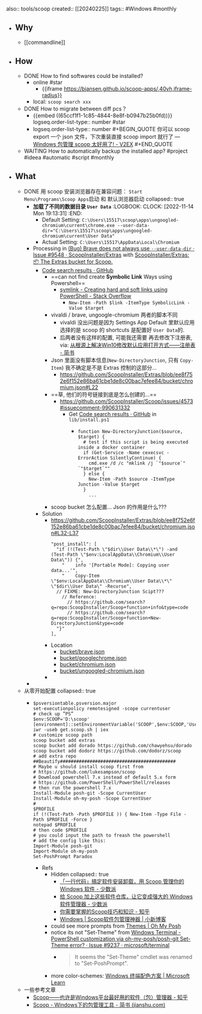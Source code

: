 also:: tools/scoop
created:: [[20240225]]
tags:: #Windows #monthly

- ## Why
  - [[commandline]]
- ## How
  - DONE How to find softwares could be installed?
    - online #star
      - {{iframe https://bjansen.github.io/scoop-apps/,40vh,iframe-radius}}
    - local: `scoop search xxx`
  - DONE How to migrate between diff pcs？
    - {{embed ((65ccf1f1-1c85-4844-8e8f-b0947b25b0fd))}}
      logseq.order-list-type:: number
      #star
    - logseq.order-list-type:: number
      #+BEGIN_QUOTE
      你可以 scoop export 一个 json 文件，下次重装直接 scoop import 就行了
      — [Windows 包管理 scoop 太好用了! - V2EX](https://www.v2ex.com/t/869453)
      #+END_QUOTE
  - WAITING How to automatically backup the installed app? \#project \#ideea \#automatic \#script \#monthly
- ## What
  - DONE 用 scoop 安装浏览器存在兼容问题： `Start Menu\Programs\Scoop Apps`启动 和 默认浏览器启动
    collapsed:: true
    - **加载了不同的数据目录 `User Data`**
      :LOGBOOK:
      CLOCK: [2022-11-14 Mon 19:13:31]
      :END:
      - Default Setting: `C:\Users\15517\scoop\apps\ungoogled-chromium\current\chrome.exe --user-data-dir="C:\Users\15517\scoop\apps\ungoogled-chromium\current\User Data"`
      - Actual Setting: `C:\Users\15517\AppData\Local\Chromium`
    - Processing in [(Bug) Brave does not always use `--user-data-dir` · Issue #9548 · ScoopInstaller/Extras](https://github.com/ScoopInstaller/Extras/issues/9548) with [ScoopInstaller/Extras: 📦 The Extras bucket for Scoop.](https://github.com/ScoopInstaller/Extras)
      - [Code search results · GitHub](https://github.com/search?q=repo%3AScoopInstaller%2FExtras%20%22User%20Data%22&type=code)
        - ==can not find create **Symbolic Link** Ways using Powershell==
          - [symlink - Creating hard and soft links using PowerShell - Stack Overflow](https://stackoverflow.com/questions/894430/creating-hard-and-soft-links-using-powershell)
            - `New-Item -Path $link -ItemType SymbolicLink -Value $target`
        - vivaldi / brave, ungoogle-chromium 两者的脚本不同
          - vivaldi 没出问题是因为 Settings App Default 里默认应用选择的是 scoop 的 shortcuts 是配置好 `User Data`的.
          - 后两者没有这样的配置, 可能我还需要 再去修改下注册表, via: [从根源上解决Win10修改默认应用打开方式——注册表 - 简书](https://www.jianshu.com/p/7b5a7b304c2c)
        - Json 里面没有脚本信息(`New-DirectoryJunction`, 只有 `Copy-Item`) 我不确定是不是 Extras 控制的这部分...
          - https://github.com/ScoopInstaller/Extras/blob/ee8f752e6f152e86ba61cbe1de8c00bac7efee84/bucket/chromium.json#L22
        - ==草, 他们的符号链接到底是怎么创建的...==
          - https://github.com/ScoopInstaller/Scoop/issues/4573#issuecomment-990631332
            - Get [Code search results · GitHub](https://github.com/search?q=repo%3AScoopInstaller%2FScoop%20mklink&type=code) in `lib/install.ps1`
              - ```shell
                function New-DirectoryJunction($source, $target) {
                  # test if this script is being executed inside a docker container
                  if (Get-Service -Name cexecsvc -ErrorAction SilentlyContinue) {
                    cmd.exe /d /c "mklink /j `"$source`" `"$target`""
                  } else {
                    New-Item -Path $source -ItemType Junction -Value $target
                  }
                    ...
                ```
        - scoop bucket 怎么配置... Json 的作用是什么???
      - Solution
        - https://github.com/ScoopInstaller/Extras/blob/ee8f752e6f152e86ba61cbe1de8c00bac7efee84/bucket/chromium.json#L32-L37
          ```shell
          "post_install": [
            "if (!(Test-Path \"$dir\\User Data\\*\") -and (Test-Path \"$env:LocalAppData\\Chromium\\User Data\")) {",
              "    info '[Portable Mode]: Copying user data...'",
              "    Copy-Item \"$env:LocalAppData\\Chromium\\User Data\\*\" \"$dir\\User Data\" -Recurse",
            // FIXME: New-DirectoryJunction Scipt???
              // Reference:
                // https://github.com/search?q=repo:ScoopInstaller/Scoop+function+info&type=code
                // https://github.com/search?q=repo:ScoopInstaller/Scoop+function+New-DirectoryJunction&type=code
            "}"
          ],
          ```
        - Location
          - [bucket/brave.json](https://github.com/ScoopInstaller/Extras/blob/90b31955ada69b6bc83d35ad365feef6f9581120/bucket/brave.json#L30)
          - [bucket/googlechrome.json](https://github.com/ScoopInstaller/Extras/blob/90b31955ada69b6bc83d35ad365feef6f9581120/bucket/googlechrome.json#L26)
          - [bucket/chromium.json](https://github.com/ScoopInstaller/Extras/blob/90b31955ada69b6bc83d35ad365feef6f9581120/bucket/chromium.json#L22)
          - [bucket/ungoogled-chromium.json](https://github.com/ScoopInstaller/Extras/blob/90b31955ada69b6bc83d35ad365feef6f9581120/bucket/ungoogled-chromium.json#L21)
        -
    -
  - 从零开始配置
    collapsed:: true
    - ```shell
      $psversiontable.psversion.major
      set-executionpolicy remotesigned -scope currentuser
      # check up ”PS”
      $env:SCOOP='D:\scoop'
      [environment]::setEnvironmentVariable('SCOOP',$env:SCOOP,'User')
      iwr -useb get.scoop.sh | iex
      # customize scoop path
      scoop bucket add extras
      scoop bucket add dorado https://github.com/chawyehsu/dorado
      scoop bucket add dodorz https://github.com/dodorz/scoop
      # add extra repo
      ##Beautify###########################################
      # Maybe u should install scoop first from
      # https://github.com/lukesampson/scoop
      # Dowmload powershell 7.x instead of default 5.x form
      # https://github.com/PowerShell/PowerShell/releases
      # then run the powershell 7.x
      Install-Module posh-git -Scope CurrentUser
      Install-Module oh-my-posh -Scope CurrentUser
      #
      $PROFILE
      if (!(Test-Path -Path $PROFILE )) { New-Item -Type File -Path $PROFILE -Force }
      notepad $PROFILE
      # then code $PROFILE
      # you could input the path to freash the powershell
      # add the config like this:
      Import-Module posh-git
      Import-Module oh-my-posh
      Set-PoshPrompt Paradox
      ```
      - Refs
        - Hidden
          collapsed:: true
          - [「一行代码」搞定软件安装卸载，用 Scoop 管理你的 Windows 软件 - 少数派](https://sspai.com/post/52496)
          - [给 Scoop 加上这些软件仓库，让它变成强大的 Windows 软件管理器 - 少数派](https://sspai.com/post/52710)
          - [你需要掌握的Scoop技巧和知识 - 知乎](https://zhuanlan.zhihu.com/p/135278662)
          - [Windows | Scoop软件包管理神器 | 小新博客](https://www.limufang.com/post/569.html)
        - could see more prompts from [Themes | Oh My Posh](https://ohmyposh.dev/docs/themes)
        - notice its not "Set-Theme" from [Windows Terminal - PowerShell customization via oh-my-posh/posh-git Set-Theme error? · Issue #9237 · microsoft/terminal](https://github.com/microsoft/terminal/issues/9237#issuecomment-798913706)
          - > It seems the "Set-Theme" cmdlet was renamed to "Set-PoshPrompt".
        - more color-schemes:  [Windows 终端配色方案 | Microsoft Learn](https://learn.microsoft.com/zh-cn/windows/terminal/customize-settings/color-schemes)
  - 一些参考文章
    - [Scoop——也许是Windows平台最好用的软件（包）管理器 - 知乎](https://zhuanlan.zhihu.com/p/463284082)
    - [Scoop - Windows下的包管理工具 - 简书 (jianshu.com)](https://www.jianshu.com/p/d88616d7138e)